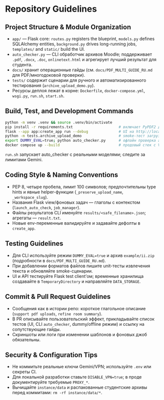 # Repository Guidelines

## Project Structure & Module Organization
- `app/` — Flask core: `routes.py` registers the blueprint, `models.py` defines SQLAlchemy entities, `background.py` drives long-running jobs, `templates/` and `static/` build the UI.
- `auto_checker.py` — CLI обработчик архивов Moodle; поддерживает `.pdf`, `.docx`, `.doc`, `onlinetext.html` и агрегирует лучший результат для студента.
- `docs/` хранит операционные гайды (см. `docs/PDF_MULTI_GUIDE_RU.md` для PDF/многодоковой проверки).
- `tests/` содержит сценарии для ручного и автоматизированного тестирования (`archive_upload_demo.py`).
- Ресурсы деплоя лежат в корне: `Dockerfile`, `docker-compose.yml`, `wsgi.py`, `run.sh`, `start.sh`.

## Build, Test, and Development Commands
```bash
python -m venv .venv && source .venv/bin/activate
pip install -r requirements.txt                     # включает PyPDF2 для PDF
flask --app app:create_app run --debug              # UI на http://localhost:5000
python -m tests.archive_upload_demo                 # smoke-тест загрузки архивов
export DUMMY_EVAL=true; python auto_checker.py      # офлайн проверка архивов
docker compose up --build                           # продовый стек с VPN
```
`run.sh` запускает auto_checker с реальными моделями; следите за лимитами Gemini.

## Coding Style & Naming Conventions
- PEP 8, четыре пробела, лимит 100 символов; предпочтительны type hints и явные helper-функции (`_preserve_upload_name`, `_workspace_slug`).
- Названия Flask view/фоновых задач — глаголы с контекстом (`launch_auto_check`, `job_manager`).
- Файлы результатов CLI именуйте `results/<safe_filename>.json`; агрегаты — `result.txt`.
- Новые env-переменные валидируйте и задавайте дефолты в `create_app`.

## Testing Guidelines
- Для CLI используйте режим `DUMMY_EVAL=true` и архив `example/ii.zip` (подробности в `docs/PDF_MULTI_GUIDE_RU.md`).
- При добавлении форматов файлов пишите unit-тесты извлечения текста и обновляйте smoke-сценарии.
- UI и API тестируйте Flask test client’ом; временные хранилища создавайте в `TemporaryDirectory` и направляйте `DATA_STORAGE`.

## Commit & Pull Request Guidelines
- Сообщения как в истории репо: короткое глагольное описание (`support pdf uploads`, `refine room summary`).
- В PR описывайте пользовательский эффект, прикладывайте список тестов (UI, CLI `auto_checker`, dummy/offline режим) и ссылку на сопутствующие гайды.
- Скриншоты или логи при изменении шаблонов и фоновых джоб обязательны.

## Security & Configuration Tips
- Не коммитьте реальные ключи Gemini/VPN; используйте `.env` или секреты CI.
- Для локальной разработки ставьте `DISABLE_VPN=true`; в проде документируйте требуемые `PROXY_*`.
- Вычищайте `instance/data` и распакованные студентские архивы перед коммитами: `rm -rf instance/data/*`.

